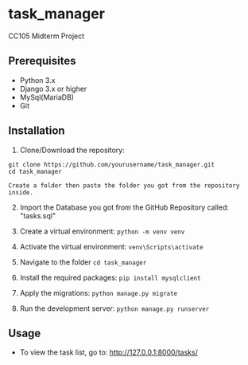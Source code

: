 # task_manager
CC105 Midterm Project

## Prerequisites
- Python 3.x
- Django 3.x or higher
- MySql(MariaDB)
- Git

## Installation

1. Clone/Download the repository:
```
git clone https://github.com/yourusername/task_manager.git
cd task_manager

Create a folder then paste the folder you got from the repository inside.
```

2. Import the Database you got from the GitHub Repository called: "tasks.sql"

3. Create a virtual environment:
```python -m venv venv```

4. Activate the virtual environment:
```venv\Scripts\activate```

5. Navigate to the folder
```cd task_manager```

5. Install the required packages:
```pip install mysqlclient```

6. Apply the migrations:
```python manage.py migrate```

7. Run the development server:
```python manage.py runserver```

## Usage
- To view the task list, go to:
http://127.0.0.1:8000/tasks/

